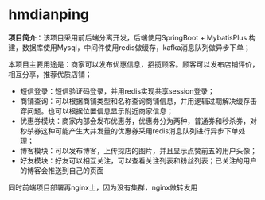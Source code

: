 # hmdianping


**项目简介**：该项目采用前后端分离开发，后端使用SpringBoot + MybatisPlus 构建，数据库使用Mysql，中间件使用redis做缓存，kafka消息队列做异步下单；

本项目主要用途是：商家可以发布优惠信息，招揽顾客。顾客可以发布店铺评价，相互分享，推荐优质店铺；

- 短信登录：短信验证码登录，并用redis实现共享session登录；
- 商铺查询：可以根据商铺类型和名称查询商铺信息，并用逻辑过期解决缓存击穿问题。也可以根据位置信息显示附近商家信息；
- 优惠券模块：商家内部会发布优惠券，优惠券分为两种，普通券和秒杀券，对秒杀券这种可能产生大并发量的优惠券采用redis消息队列进行异步下单处理；
- 博客模块：可以发布博客，上传探店的图片，并且显示点赞前五的用户头像；
- 好友模块：好友可以相互关注，可以查看关注列表和粉丝列表；已关注的用户的博客会推送到自己的页面  


同时前端项目部署再nginx上，因为没有集群，nginx做转发用
